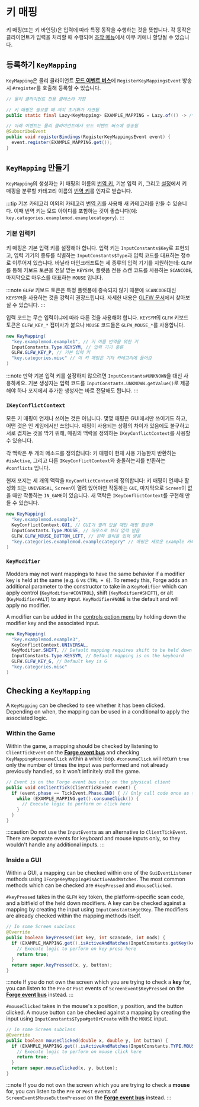 # 키 매핑

키 매핑(또는 키 바인딩)은 입력에 따라 특정 동작을 수행하는 것을 뜻합니다. 각 동작은 클라이언트가 입력을 처리할 때 수행되며 [조작 메뉴][controls]에서 아무 키에나 할당될 수 있습니다.

## 등록하기 `KeyMapping`

`KeyMapping`은 물리 클라이언트 [**모드 이벤트 버스**][modbus]에 `RegisterKeyMappingsEvent` 방송시 `#register`를 호출해 등록할 수 있습니다.

```java
// 물리 클라이언트 전용 클래스라 가정

// 키 매핑은 필요할 때 까지 초기화가 지연됨
public static final Lazy<KeyMapping> EXAMPLE_MAPPING = Lazy.of(() -> /*...*/);

// 아래 이벤트는 물리 클라이언트에서 모드 이벤트 버스에 방송됨
@SubscribeEvent
public void registerBindings(RegisterKeyMappingsEvent event) {
  event.register(EXAMPLE_MAPPING.get());
}
```

## `KeyMapping` 만들기

`KeyMapping`의 생성자는 키 매핑의 이름의 [번역 키][tk], 기본 입력 키, 그리고 [설정][controls]에서 키 매핑을 분류할 카테고리 이름의 [번역 키][tk]를 인자로 받습니다.

:::tip
기본 카테고리 이외의 카테고리 [번역 키][tk]를 사용해 새 카테고리를 만들 수 있습니다. 이때 번역 키는 모드 아이디를 포함하는 것이 좋습니다(예: `key.categories.examplemod.examplecategory`).
:::

### 기본 입력키

키 매핑은 기본 입력 키를 설정해야 합니다. 입력 키는 `InputConstants$Key`로 표현되고, 입력 기기의 종류를 식별하는 `InputConstants$Type`과 입력 코드를 대표하는 정수로 이루어져 있습니다.
바닐라 마인크래프트는 세 종류의 입력 기기를 지원하는데: `GLFW`를 통해 키보드 토큰을 전달 받는 `KEYSYM`, 플랫폼 전용 스캔 코드를 사용하는 `SCANCODE`, 마지막으로 마우스를 대표하는 `MOUSE` 입니다.

:::note
`GLFW` 키보드 토큰은 특정 플랫폼에 종속되지 않기 때문에 `SCANCODE`대신 `KEYSYM`을 사용하는 것을 강력히 권장드립니다. 자세한 내용은 [GLFW 문서][keyinput]에서 찾아보실 수 있습니다.
:::

입력 코드는 무슨 입력이냐에 따라 다른 것을 사용해야 합니다. `KEYSYM`의 `GLFW` 키보드 토큰은 `GLFW_KEY_*` 접미사가 붙으나 `MOUSE` 코드들은 `GLFW_MOUSE_*`를 사용합니다.

```java
new KeyMapping(
  "key.examplemod.example1", // 키 이름 번역을 위한 키
  InputConstants.Type.KEYSYM, // 입력 기기 종류
  GLFW.GLFW_KEY_P, // 기본 입력 키
  "key.categories.misc" // 이 키 매핑은 기타 카테고리에 들어감
)
```

:::note
만약 기본 입력 키를 설정하지 않으려면 `InputConstants#UNKNOWN`을 대신 사용하세요. 기본 생성자는 입력 코드를 `InputConstants.UNKNOWN.getValue()`로 제공해야 하나 포지에서 추가한 생성자는 바로 전달해도 됩니다.
:::

### `IKeyConflictContext`

모든 키 매핑이 언제나 쓰이는 것은 아닙니다. 몇몇 매핑은 GUI에서만 쓰이기도 하고, 어떤 것은 인 게임에서만 쓰입니다. 매핑이 사용되는 상황의 차이가 있음에도 불구하고 서로 겹치는 것을 막기 위해, 매핑의 맥락을 정의하는 `IKeyConflictContext`를 사용할 수 있습니다.

각 맥락은 두 개의 메소드를 정의합니다: 키 매핑이 현재 사용 가능한지 반환하는 `#isActive`, 그리고 다른 `IKeyConflictContext`와 충돌하는지를 반환하는 `#conflicts` 입니다.

현재 포지는 세 개의 맥락을 `KeyConflictContext`에 정의합니다: 키 매핑이 언제나 활성화 되는 `UNIVERSAL`, `Screen`이 열려 있어야만 작동하는 `GUI`, 마지막으로 `Screen`이 없을 때만 작동하는 `IN_GAME`이 있습니다. 새 맥락은 `IKeyConflictContext`를 구현해 만들 수 있습니다.

```java
new KeyMapping(
  "key.examplemod.example2",
  KeyConflictContext.GUI, // GUI가 열려 있을 때만 매핑 활성화
  InputConstants.Type.MOUSE, // 마우스로 부터 입력 받음
  GLFW.GLFW_MOUSE_BUTTON_LEFT, // 왼쪽 클릭을 입력 받음
  "key.categories.examplemod.examplecategory" // 매핑은 새로운 example 카테고리에 분류함
)
```

### `KeyModifier`

Modders may not want mappings to have the same behavior if a modifier key is held at the same (e.g. `G` vs `CTRL + G`). To remedy this, Forge adds an additional parameter to the constructor to take in a `KeyModifier` which can apply control (`KeyModifier#CONTROL`), shift (`KeyModifier#SHIFT`), or alt (`KeyModifier#ALT`) to any input. `KeyModifier#NONE` is the default and will apply no modifier.

A modifier can be added in the [controls option menu][controls] by holding down the modifier key and the associated input.

```java
new KeyMapping(
  "key.examplemod.example3",
  KeyConflictContext.UNIVERSAL,
  KeyModifier.SHIFT, // Default mapping requires shift to be held down
  InputConstants.Type.KEYSYM, // Default mapping is on the keyboard
  GLFW.GLFW_KEY_G, // Default key is G
  "key.categories.misc"
)
```

## Checking a `KeyMapping`

A `KeyMapping` can be checked to see whether it has been clicked. Depending on when, the mapping can be used in a conditional to apply the associated logic.

### Within the Game

Within the game, a mapping should be checked by listening to `ClientTickEvent` on the [**Forge event bus**][forgebus] and checking `KeyMapping#consumeClick` within a while loop. `#consumeClick` will return `true` only the number of times the input was performed and not already previously handled, so it won't infinitely stall the game.

```java
// Event is on the Forge event bus only on the physical client
public void onClientTick(ClientTickEvent event) {
  if (event.phase == TickEvent.Phase.END) { // Only call code once as the tick event is called twice every tick
    while (EXAMPLE_MAPPING.get().consumeClick()) {
      // Execute logic to perform on click here
    }
  }
}
```

:::caution
Do not use the `InputEvent`s as an alternative to `ClientTickEvent`. There are separate events for keyboard and mouse inputs only, so they wouldn't handle any additional inputs.
:::

### Inside a GUI

Within a GUI, a mapping can be checked within one of the `GuiEventListener` methods using `IForgeKeyMapping#isActiveAndMatches`. The most common methods which can be checked are `#keyPressed` and `#mouseClicked`. 

`#keyPressed` takes in the `GLFW` key token, the platform-specific scan code, and a bitfield of the held down modifiers. A key can be checked against a mapping by creating the input using `InputConstants#getKey`. The modifiers are already checked within the mapping methods itself.

```java
// In some Screen subclass
@Override
public boolean keyPressed(int key, int scancode, int mods) {
  if (EXAMPLE_MAPPING.get().isActiveAndMatches(InputConstants.getKey(key, scancode))) {
    // Execute logic to perform on key press here
    return true;
  }
  return super.keyPressed(x, y, button);
} 
```

:::note
If you do not own the screen which you are trying to check a **key** for, you can listen to the `Pre` or `Post` events of `ScreenEvent$KeyPressed` on the [**Forge event bus**][forgebus] instead.
:::

`#mouseClicked` takes in the mouse's x position, y position, and the button clicked. A mouse button can be checked against a mapping by creating the input using `InputConstants$Type#getOrCreate` with the `MOUSE` input.

```java
// In some Screen subclass
@Override
public boolean mouseClicked(double x, double y, int button) {
  if (EXAMPLE_MAPPING.get().isActiveAndMatches(InputConstants.TYPE.MOUSE.getOrCreate(button))) {
    // Execute logic to perform on mouse click here
    return true;
  }
  return super.mouseClicked(x, y, button);
} 
```

:::note
If you do not own the screen which you are trying to check a **mouse** for, you can listen to the `Pre` or `Post` events of `ScreenEvent$MouseButtonPressed` on the [**Forge event bus**][forgebus] instead.
:::

[modbus]: ../concepts/events.md#모드-이벤트-버스
[controls]: https://minecraft.wiki/w/Options#Controls
[tk]: ../concepts/internationalization.md#translatablecontents
[keyinput]: https://www.glfw.org/docs/3.3/input_guide.html#input_key
[forgebus]: ../concepts/events.md#이벤트-핸들러-만들기
